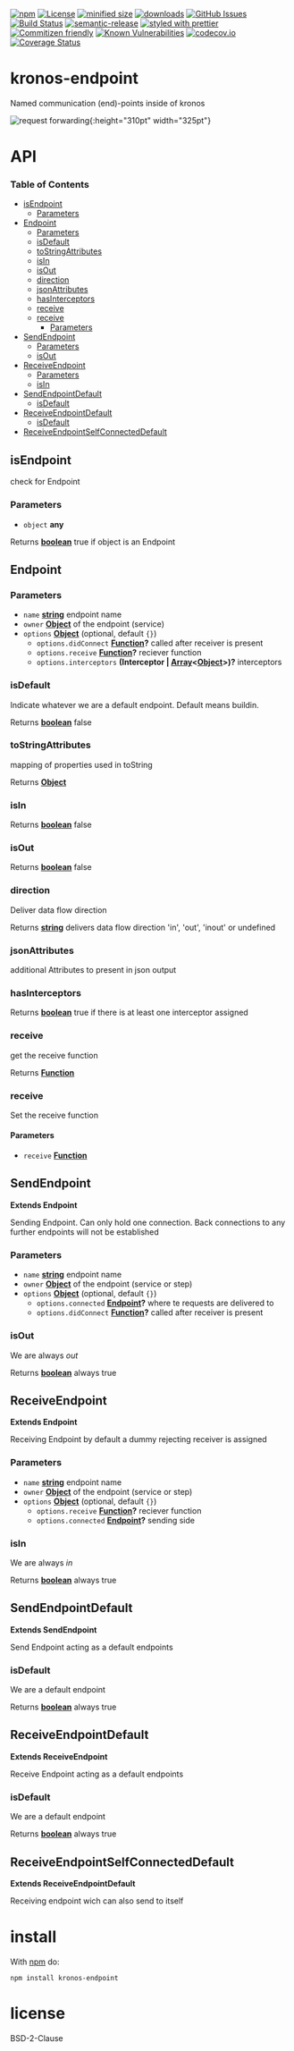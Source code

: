 [![npm](https://img.shields.io/npm/v/@kronos-integration/endpoint.svg)](https://www.npmjs.com/package/@kronos-integration/endpoint)
[![License](https://img.shields.io/badge/License-BSD%203--Clause-blue.svg)](https://opensource.org/licenses/BSD-3-Clause)
[![minified size](https://badgen.net/bundlephobia/min/@kronos-integration/endpoint)](https://bundlephobia.com/result?p=@kronos-integration/endpoint)
[![downloads](http://img.shields.io/npm/dm/@kronos-integration/endpoint.svg?style=flat-square)](https://npmjs.org/package/@kronos-integration/endpoint)
[![GitHub Issues](https://img.shields.io/github/issues/Kronos-Integration/endpoint.svg?style=flat-square)](https://github.com/Kronos-Integration/endpoint/issues)
[![Build Status](https://secure.travis-ci.org/Kronos-Integration/endpoint.png)](http://travis-ci.org/Kronos-Integration/endpoint)
[![semantic-release](https://img.shields.io/badge/%20%20%F0%9F%93%A6%F0%9F%9A%80-semantic--release-e10079.svg)](https://github.com/Kronos-Integration/endpoint)
[![styled with prettier](https://img.shields.io/badge/styled_with-prettier-ff69b4.svg)](https://github.com/prettier/prettier)
[![Commitizen friendly](https://img.shields.io/badge/commitizen-friendly-brightgreen.svg)](http://commitizen.github.io/cz-cli/)
[![Known Vulnerabilities](https://snyk.io/test/github/Kronos-Integration/endpoint/badge.svg)](https://snyk.io/test/github/Kronos-Integration/endpoint)
[![codecov.io](http://codecov.io/github/Kronos-Integration/endpoint/coverage.svg?branch=master)](http://codecov.io/github/Kronos-Integration/endpoint?branch=master)
[![Coverage Status](https://coveralls.io/repos/Kronos-Integration/endpoint/badge.svg)](https://coveralls.io/r/Kronos-Integration/endpoint)

# kronos-endpoint

Named communication (end)-points inside of kronos

![request forwarding](doc/images/requestForwarding.svg "Requests Forwading"){:height="310pt" width="325pt"}

# API

<!-- Generated by documentation.js. Update this documentation by updating the source code. -->

### Table of Contents

-   [isEndpoint](#isendpoint)
    -   [Parameters](#parameters)
-   [Endpoint](#endpoint)
    -   [Parameters](#parameters-1)
    -   [isDefault](#isdefault)
    -   [toStringAttributes](#tostringattributes)
    -   [isIn](#isin)
    -   [isOut](#isout)
    -   [direction](#direction)
    -   [jsonAttributes](#jsonattributes)
    -   [hasInterceptors](#hasinterceptors)
    -   [receive](#receive)
    -   [receive](#receive-1)
        -   [Parameters](#parameters-2)
-   [SendEndpoint](#sendendpoint)
    -   [Parameters](#parameters-3)
    -   [isOut](#isout-1)
-   [ReceiveEndpoint](#receiveendpoint)
    -   [Parameters](#parameters-4)
    -   [isIn](#isin-1)
-   [SendEndpointDefault](#sendendpointdefault)
    -   [isDefault](#isdefault-1)
-   [ReceiveEndpointDefault](#receiveendpointdefault)
    -   [isDefault](#isdefault-2)
-   [ReceiveEndpointSelfConnectedDefault](#receiveendpointselfconnecteddefault)

## isEndpoint

check for Endpoint

### Parameters

-   `object` **any** 

Returns **[boolean](https://developer.mozilla.org/docs/Web/JavaScript/Reference/Global_Objects/Boolean)** true if object is an Endpoint

## Endpoint

### Parameters

-   `name` **[string](https://developer.mozilla.org/docs/Web/JavaScript/Reference/Global_Objects/String)** endpoint name
-   `owner` **[Object](https://developer.mozilla.org/docs/Web/JavaScript/Reference/Global_Objects/Object)** of the endpoint (service)
-   `options` **[Object](https://developer.mozilla.org/docs/Web/JavaScript/Reference/Global_Objects/Object)**  (optional, default `{}`)
    -   `options.didConnect` **[Function](https://developer.mozilla.org/docs/Web/JavaScript/Reference/Statements/function)?** called after receiver is present
    -   `options.receive` **[Function](https://developer.mozilla.org/docs/Web/JavaScript/Reference/Statements/function)?** reciever function
    -   `options.interceptors` **(Interceptor | [Array](https://developer.mozilla.org/docs/Web/JavaScript/Reference/Global_Objects/Array)&lt;[Object](https://developer.mozilla.org/docs/Web/JavaScript/Reference/Global_Objects/Object)>)?** interceptors

### isDefault

Indicate whatever we are a default endpoint.
Default means buildin.

Returns **[boolean](https://developer.mozilla.org/docs/Web/JavaScript/Reference/Global_Objects/Boolean)** false

### toStringAttributes

mapping of properties used in toString

Returns **[Object](https://developer.mozilla.org/docs/Web/JavaScript/Reference/Global_Objects/Object)** 

### isIn

Returns **[boolean](https://developer.mozilla.org/docs/Web/JavaScript/Reference/Global_Objects/Boolean)** false

### isOut

Returns **[boolean](https://developer.mozilla.org/docs/Web/JavaScript/Reference/Global_Objects/Boolean)** false

### direction

Deliver data flow direction

Returns **[string](https://developer.mozilla.org/docs/Web/JavaScript/Reference/Global_Objects/String)** delivers data flow direction 'in', 'out', 'inout' or undefined

### jsonAttributes

additional Attributes to present in json output

### hasInterceptors

Returns **[boolean](https://developer.mozilla.org/docs/Web/JavaScript/Reference/Global_Objects/Boolean)** true if there is at least one interceptor assigned

### receive

get the receive function

Returns **[Function](https://developer.mozilla.org/docs/Web/JavaScript/Reference/Statements/function)** 

### receive

Set the receive function

#### Parameters

-   `receive` **[Function](https://developer.mozilla.org/docs/Web/JavaScript/Reference/Statements/function)** 

## SendEndpoint

**Extends Endpoint**

Sending Endpoint.
Can only hold one connection.
Back connections to any further endpoints will not be established

### Parameters

-   `name` **[string](https://developer.mozilla.org/docs/Web/JavaScript/Reference/Global_Objects/String)** endpoint name
-   `owner` **[Object](https://developer.mozilla.org/docs/Web/JavaScript/Reference/Global_Objects/Object)** of the endpoint (service or step)
-   `options` **[Object](https://developer.mozilla.org/docs/Web/JavaScript/Reference/Global_Objects/Object)**  (optional, default `{}`)
    -   `options.connected` **[Endpoint](#endpoint)?** where te requests are delivered to
    -   `options.didConnect` **[Function](https://developer.mozilla.org/docs/Web/JavaScript/Reference/Statements/function)?** called after receiver is present

### isOut

We are always _out_

Returns **[boolean](https://developer.mozilla.org/docs/Web/JavaScript/Reference/Global_Objects/Boolean)** always true

## ReceiveEndpoint

**Extends Endpoint**

Receiving Endpoint
by default a dummy rejecting receiver is assigned

### Parameters

-   `name` **[string](https://developer.mozilla.org/docs/Web/JavaScript/Reference/Global_Objects/String)** endpoint name
-   `owner` **[Object](https://developer.mozilla.org/docs/Web/JavaScript/Reference/Global_Objects/Object)** of the endpoint (service or step)
-   `options` **[Object](https://developer.mozilla.org/docs/Web/JavaScript/Reference/Global_Objects/Object)**  (optional, default `{}`)
    -   `options.receive` **[Function](https://developer.mozilla.org/docs/Web/JavaScript/Reference/Statements/function)?** reciever function
    -   `options.connected` **[Endpoint](#endpoint)?** sending side

### isIn

We are always _in_

Returns **[boolean](https://developer.mozilla.org/docs/Web/JavaScript/Reference/Global_Objects/Boolean)** always true

## SendEndpointDefault

**Extends SendEndpoint**

Send Endpoint acting as a default endpoints

### isDefault

We are a default endpoint

Returns **[boolean](https://developer.mozilla.org/docs/Web/JavaScript/Reference/Global_Objects/Boolean)** always true

## ReceiveEndpointDefault

**Extends ReceiveEndpoint**

Receive Endpoint acting as a default endpoints

### isDefault

We are a default endpoint

Returns **[boolean](https://developer.mozilla.org/docs/Web/JavaScript/Reference/Global_Objects/Boolean)** always true

## ReceiveEndpointSelfConnectedDefault

**Extends ReceiveEndpointDefault**

Receiving endpoint wich can also send to itself

# install

With [npm](http://npmjs.org) do:

```shell
npm install kronos-endpoint
```

# license

BSD-2-Clause
